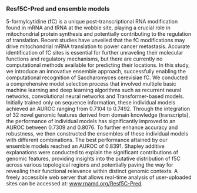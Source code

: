 ### Resf5C-Pred and ensemble models
5-formylcytidine (fC) is a unique post-transcriptional RNA modification found in mRNA and tRNA at the wobble site, playing a crucial role in mitochondrial protein synthesis and potentially contributing to the regulation of translation. Recent studies have unveiled that the fC modifications may drive mitochondrial mRNA translation to power cancer metastasis. Accurate identification of fC sites is essential for further unraveling their molecular functions and regulatory mechanisms, but there are currently no computational methods available for predicting their locations. In this study, we introduce an innovative ensemble approach, successfully enabling the computational recognition of Saccharomyces cerevisiae fC. We conducted a comprehensive model selection process that involved multiple basic machine learning and deep learning algorithms such as recurrent neural networks, convolutional neural networks and Transformer-based models. Initially trained only on sequence information, these individual models achieved an AUROC ranging from 0.7104 to 0.7492.
Through the integration of 32 novel genomic features derived from domain knowledge (transcripts), the performance of individual models has significantly improved to an AUROC between 0.7309 and 0.8076. To further enhance accuracy and robustness, we then constructed the ensembles of these individual models with different combinations. The best performance attained by our ensemble models reached an AUROC of 0.8391. Shapley additive explanations were conducted to explain the significant contributions of genomic features, providing insights into the putative distribution of f5C across various topological regions and potentially paving the way for revealing their functional relevance within distinct genomic contexts. A freely accessible web server that allows real-time analysis of user-uploaded sites can be accessed at: www.rnamd.org/Resf5C-Pred.
